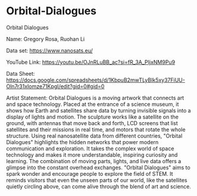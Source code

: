 # Orbital-Dialogues
Orbital Dialogues

Name: Gregory Rosa, Ruohan Li

Data set: https://www.nanosats.eu/

YouTube Link: https://youtu.be/OJnRLuBB_ac?si=fR_3A_PIjxNM9Pu9 

Data Sheet: https://docs.google.com/spreadsheets/d/1KbpuB2mwTLyBIk5xy37FiUU-Oln7r31xIomze71KpgI/edit?gid=0#gid=0

Artist Statement:
Orbital Dialogues is a moving artwork that connects art and space technology. Placed at the entrance of a science museum, it shows how Earth and satellites share data by turning invisible signals into a display of lights and motion. The sculpture works like a satellite on the ground, with antennas that move back and forth, LCD screens that list satellites and their missions in real time, and motors that rotate the whole structure. Using real nanosatellite data from different countries, "Orbital Dialogues" highlights the hidden networks that power modern communication and exploration. It takes the complex world of space technology and makes it more understandable, inspiring curiosity and learning. The combination of moving parts, lights, and live data offers a glimpse into the constant overhead exchanges. "Orbital Dialogues" aims to spark wonder and encourage people to explore the field of STEM. It reminds visitors that even the unseen parts of our world, like the satellites quietly circling above, can come alive through the blend of art and science.

